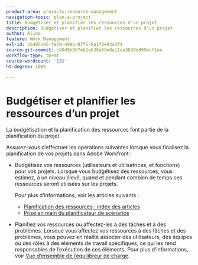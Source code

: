```yaml
---
product-area: projects;resource-management
navigation-topic: plan-a-project
title: Budgétiser et planifier les ressources d’un projet
description: Budgétiser et planifier les ressources d’un projet
author: Alina
feature: Work Management
exl-id: c6495ce5-fe70-499b-87f5-6a1f2e93a3f4
source-git-commit: c80d9b0b7eb2a638af9e0a11ca3038ed99ecf1ee
workflow-type: tm+mt
source-wordcount: '131'
ht-degree: 100%

---
```


# Budgétiser et planifier les ressources d’un projet

<!--
<p data-mc-conditions="QuicksilverOrClassic.Draft mode">(NOTE: this article is only valuable for searching. All the information resides in other articles.)</p>
-->

La budgétisation et la planification des ressources font partie de la planification du projet.

Assurez-vous d’effectuer les opérations suivantes lorsque vous finalisez la planification de vos projets dans Adobe Workfront :

* Budgétisez vos ressources (utilisateurs et utilisatrices, et fonctions) pour vos projets. Lorsque vous budgétisez des ressources, vous estimez, à un niveau élevé, quand et pendant combien de temps ces ressources seront utilisées sur les projets.

  Pour plus d’informations, voir les articles suivants :

   * [Planification des ressources : index des articles](../../../resource-mgmt/resource-planning/resource-planning-overview.md)
   * [Prise en main du planificateur de scénarios](../../../scenario-planner/get-started-with-scenario-planning.md)

* Planifiez vos ressources ou affectez-les à des tâches et à des problèmes. Lorsque vous affectez vos ressources à des tâches et des problèmes, vous pouvez en réalité associer des utilisateurs, des équipes ou des rôles à des éléments de travail spécifiques, ce qui les rend responsables de l’exécution de ces éléments. Pour plus d’informations, voir [Vue d’ensemble de l’équilibreur de charge](../../../resource-mgmt/workload-balancer/overview-workload-balancer.md).
